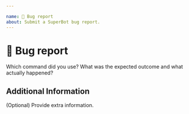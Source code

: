 ```yaml
---

name: 🐛 Bug report
about: Submit a SuperBot bug report.
---
```


# 🐛 Bug report

Which command did you use? What was the expected outcome and what actually happened?

## Additional Information

(Optional) Provide extra information.
